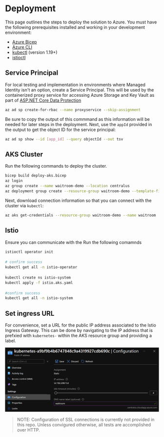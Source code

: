 # Deployment

This page outlines the steps to deploy the solution to Azure. You must have the following prerequisites installed and working in your development environment:

* [Azure Bicep](https://github.com/Azure/bicep/releases)
* [Azure CLI](https://docs.microsoft.com/en-us/cli/azure/install-azure-cli)
* [kubectl](https://kubernetes.io/docs/tasks/tools/) (version 1.19+)
* [istioctl](https://docs.microsoft.com/en-us/azure/aks/servicemesh-istio-install?pivots=client-operating-system-linux)

## Service Principal

For local testing and implementation in environments where Managed Identity isn't an option, create a Service Principal. This will be used by the containerized proxy service for accessing Azure Storage and Key Vault as part of [ASP.NET Core Data Protection](https://docs.microsoft.com/en-us/aspnet/core/security/data-protection/configuration/overview?view=aspnetcore-5.0)

```bash
az ad sp create-for-rbac --name proxyservice --skip-assignment
```

Be sure to copy the output of this commmand as this information will be needed for later steps in the deployment. Next, use the `appId` provided in the output to get the object ID for the service principal:

```bash
az ad sp show --id [app_id] --query objectId --out tsv
```

## AKS Cluster

Run the following commands to deploy the cluster.

```bash
bicep build deploy-aks.bicep
az login
az group create --name waitroom-demo --location centralus
az deployment group create --resource-group waitroom-demo --template-file deploy-aks.json --parameters dnsPrefix={your_prefix_here} spObjectId={your_service_principal_object_id}
```

Next, download connection information so that you can connect with the cluster via `kubectl`:

```bash
az aks get-credentials --resource-group waitroom-demo --name waitroom
```

## Istio

Ensure you can communicate with the Run the following comamnds

```bash
istioctl operator init

# confirm success
kubectl get all -n istio-operator

kubectl create ns istio-system
kubectl apply -f istio.aks.yaml

#confirm success
kubectl get all -n istio-system
```

## Set ingress URL

For convenience, set a URL for the public IP address associated to the Istio Ingress Gateway. This can be done by navigating to the IP address that is prefxied with `kubernetes-` within the AKS resource group and providing a label.

![IP address hostname](../img/set-ingress-url.png)

>NOTE: Configuration of SSL connections is currently not provided in this repo. Unless convigured otherwise, all tests are accomplished over HTTP.
